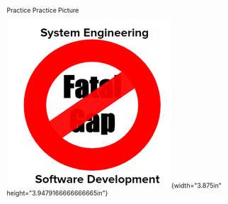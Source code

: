 Practice Practice Picture

![](./myMediaFolder/media/image1.png){width="3.875in"
height="3.9479166666666665in"}
